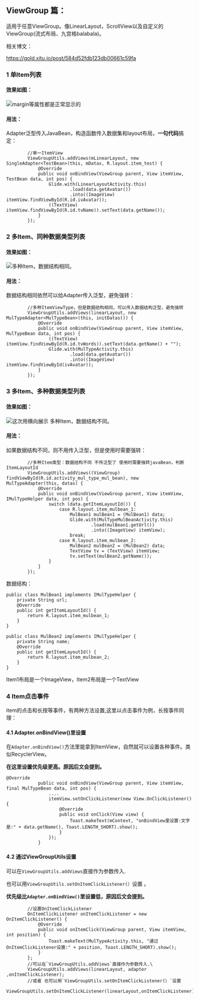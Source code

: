 ## ViewGroup 篇：
适用于任意ViewGroup。像LinearLayout，ScrollView以及自定义的ViewGroup(流式布局、九宫格balabala)。

相关博文：

https://gold.xitu.io/post/584d52fdb123db00661c59fa


### 1 单Item列表
#### 效果如图：

![margin等属性都是正常显示的](https://github.com/mcxtzhang/all-base-adapter/blob/master/gif/single.png)

#### 用法：

Adapter泛型传入JavaBean，构造函数传入数据集和layout布局，**一句代码**搞定：
```
        //单一ItemView
        ViewGroupUtils.addViews(mLinearLayout, new SingleAdapter<TestBean>(this, mDatas, R.layout.item_test) {
            @Override
            public void onBindView(ViewGroup parent, View itemView, TestBean data, int pos) {
                Glide.with(LinearLayoutActivity.this)
                        .load(data.getAvatar())
                        .into((ImageView) itemView.findViewById(R.id.ivAvatar));
                ((TextView) itemView.findViewById(R.id.tvName)).setText(data.getName());
            }
        });
```



### 2 多Item、同种数据类型列表
#### 效果如图：

![多种Item，数据结构相同。](https://github.com/mcxtzhang/all-base-adapter/blob/master/gif/multype1.gif)

#### 用法：

数据结构相同依然可以给Adapter传入泛型，避免强转：
```
        //多种ItemViewType，但是数据结构相同，可以传入数据结构泛型，避免强转
        ViewGroupUtils.addViews(linearLayout, new MulTypeAdapter<MulTypeBean>(this, initDatas()) {
            @Override
            public void onBindView(ViewGroup parent, View itemView, MulTypeBean data, int pos) {
                ((TextView) itemView.findViewById(R.id.tvWords)).setText(data.getName() + "");
                Glide.with(MulTypeActivity.this)
                        .load(data.getAvatar())
                        .into((ImageView) itemView.findViewById(ivAvatar));
            }
        });
```


### 3 多Item、多种数据类型列表
#### 效果如图：

![这次用横向展示 多种Item，数据结构不同。](https://github.com/mcxtzhang/all-base-adapter/blob/master/gif/multype2.gif)


#### 用法：
如果数据结构不同，则不用传入泛型，但是使用时需要强转：
```
        //多种Item类型：数据结构不同 不传泛型了 使用时需要强转javaBean，判断ItemLayoutId
        ViewGroupUtils.addViews((ViewGroup) findViewById(R.id.activity_mul_type_mul_bean), new MulTypeAdapter(this, datas) {
            @Override
            public void onBindView(ViewGroup parent, View itemView, IMulTypeHelper data, int pos) {
                switch (data.getItemLayoutId()) {
                    case R.layout.item_mulbean_1:
                        MulBean1 mulBean1 = (MulBean1) data;
                        Glide.with(MulTypeMulBeanActivity.this)
                                .load(mulBean1.getUrl())
                                .into((ImageView) itemView);
                        break;
                    case R.layout.item_mulbean_2:
                        MulBean2 mulBean2 = (MulBean2) data;
                        TextView tv = (TextView) itemView;
                        tv.setText(mulBean2.getName());
                }
            }
        });
```
数据结构：
```
public class MulBean1 implements IMulTypeHelper {
    private String url;
    @Override
    public int getItemLayoutId() {
        return R.layout.item_mulbean_1;
    }
}
```

```
public class MulBean2 implements IMulTypeHelper {
    private String name;
    @Override
    public int getItemLayoutId() {
        return R.layout.item_mulbean_2;
    }
}
```

Item1布局是一个ImageView，Item2布局是一个TextView

### 4 Item点击事件
item的点击和长按等事件，有两种方法设置,这里以点击事件为例，长按事件同理：
#### 4.1 Adapter.onBindView()里设置
在`Adapter.onBindView()`方法里能拿到ItemView，自然就可以设置各种事件。类似RecyclerView。

**在这里设置优先级更高。原因后文会提到。**

```
@Override
            public void onBindView(ViewGroup parent, View itemView, final MulTypeBean data, int pos) {
                ....
                itemView.setOnClickListener(new View.OnClickListener() {
                    @Override
                    public void onClick(View view) {
                        Toast.makeText(mContext, "onBindView里设置:文字是:" + data.getName(), Toast.LENGTH_SHORT).show();
                    }
                });
            }
```
#### 4.2 通过ViewGroupUtils设置
可以在`ViewGroupUtils.addViews`直接作为参数传入.

也可以用`ViewGroupUtils.setOnItemClickListener(）`设置       。

**优先级比`Adapter.onBindView()`里设置低，原因后文会提到。**
```
        //设置OnItemClickListener
        OnItemClickListener onItemClickListener = new OnItemClickListener() {
            @Override
            public void onItemClick(ViewGroup parent, View itemView, int position) {
                Toast.makeText(MulTypeActivity.this, "通过OnItemClickListener设置:" + position, Toast.LENGTH_SHORT).show();
            }
        };
        //可以在`ViewGroupUtils.addViews`直接作为参数传入.\
        ViewGroupUtils.addViews(linearLayout, adapter ,onItemClickListener);
        //或者 也可以用`ViewGroupUtils.setOnItemClickListener(）`设置
        ViewGroupUtils.setOnItemClickListener(linearLayout,onItemClickListener);

```